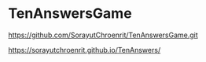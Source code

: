 # TenAnswersGame
https://github.com/SorayutChroenrit/TenAnswersGame.git

https://sorayutchroenrit.github.io/TenAnswers/
